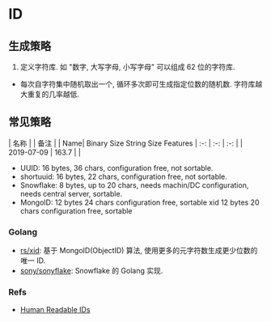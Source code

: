 # ID
## 生成策略
1. 定义字符库. 如 "数字, 大写字母, 小写字母" 可以组成 62 位的字符库.
* 每次自字符集中随机取出一个, 循环多次即可生成指定位数的随机数. 字符库越大重复的几率越低.

## 常见策略

| 名称 |  | 备注 |
| Name|	Binary Size	String Size	Features
| :-: | :-: | :-: |
| 2019-07-09 | 163.7 | |

* UUID: 16 bytes, 36 chars, configuration free, not sortable.
* shortuuid: 16 bytes, 22 chars, configuration free, not sortable.
* Snowflake: 8 bytes, up to 20 chars, needs machin/DC configuration, needs central server, sortable.
* MongoID: 12 bytes	24 chars	configuration free, sortable
xid	12 bytes	20 chars	configuration free, sortable

### Golang
* [rs/xid](https://github.com/rs/xid): 基于 MongoID(ObjectID) 算法, 使用更多的元字符数生成更少位数的唯一 ID.
* [sony/sonyflake](https://github.com/sony/sonyflake): Snowflake 的 Golang 实现.

### Refs
* [Human Readable IDs](https://h13g.com/read?id=28)